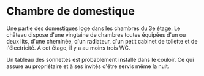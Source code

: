 # Chambre de domestique

Une partie des domestiques loge dans les chambres du 3e étage. Le château dispose d'une vingtaine de chambres toutes équipées d'un ou deux lits, d'une cheminée, d'un radiateur, d'un petit cabinet de toilette et de l'électricité. À cet étage, il y a au moins trois WC.

Un tableau des sonnettes est probablement installé dans le couloir. Ce qui assure au propriétaire et à ses invités d'être servis même la nuit.
